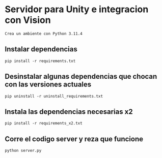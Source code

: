 # Servidor para Unity e integracion con Vision

    Crea un ambiente con Python 3.11.4

## Instalar dependencias

    pip install -r requirements.txt

## Desinstalar algunas dependencias que chocan con las versiones actuales 

    pip uninstall -r uninstall_requirements.txt

## Instala las dependencias necesarias x2

    pip install -r requirements_x2.txt

## Corre el codigo server y reza que funcione

    python server.py

